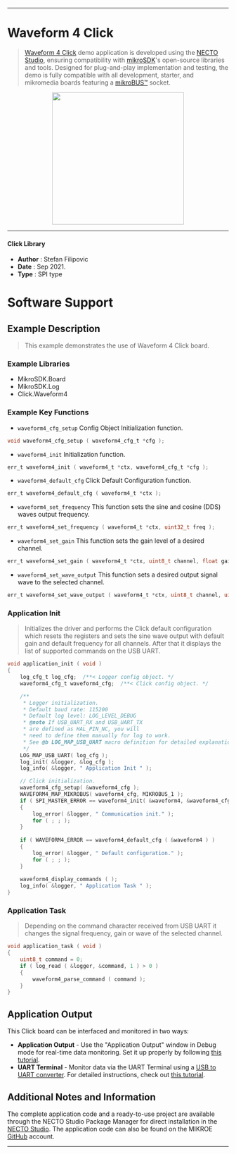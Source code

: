 
---
# Waveform 4 Click

> [Waveform 4 Click](https://www.mikroe.com/?pid_product=MIKROE-4908) demo application is developed using
the [NECTO Studio](https://www.mikroe.com/necto), ensuring compatibility with [mikroSDK](https://www.mikroe.com/mikrosdk)'s
open-source libraries and tools. Designed for plug-and-play implementation and testing, the demo is fully compatible with
all development, starter, and mikromedia boards featuring a [mikroBUS&trade;](https://www.mikroe.com/mikrobus) socket.

<p align="center">
  <img src="https://www.mikroe.com/?pid_product=MIKROE-4908&image=1" height=300px>
</p>

---

#### Click Library

- **Author**        : Stefan Filipovic
- **Date**          : Sep 2021.
- **Type**          : SPI type

# Software Support

## Example Description

> This example demonstrates the use of Waveform 4 Click board.

### Example Libraries

- MikroSDK.Board
- MikroSDK.Log
- Click.Waveform4

### Example Key Functions

- `waveform4_cfg_setup` Config Object Initialization function.
```c
void waveform4_cfg_setup ( waveform4_cfg_t *cfg );
```

- `waveform4_init` Initialization function.
```c
err_t waveform4_init ( waveform4_t *ctx, waveform4_cfg_t *cfg );
```

- `waveform4_default_cfg` Click Default Configuration function.
```c
err_t waveform4_default_cfg ( waveform4_t *ctx );
```

- `waveform4_set_frequency` This function sets the sine and cosine (DDS) waves output frequency.
```c
err_t waveform4_set_frequency ( waveform4_t *ctx, uint32_t freq );
```

- `waveform4_set_gain` This function sets the gain level of a desired channel.
```c
err_t waveform4_set_gain ( waveform4_t *ctx, uint8_t channel, float gain );
```

- `waveform4_set_wave_output` This function sets a desired output signal wave to the selected channel.
```c
err_t waveform4_set_wave_output ( waveform4_t *ctx, uint8_t channel, uint8_t wave );
```

### Application Init

> Initializes the driver and performs the Click default configuration which resets the registers and sets the sine wave output with default gain and 
> default frequency for all channels. After that it displays the list of supported commands on the USB UART.

```c
void application_init ( void )
{
    log_cfg_t log_cfg;  /**< Logger config object. */
    waveform4_cfg_t waveform4_cfg;  /**< Click config object. */

    /** 
     * Logger initialization.
     * Default baud rate: 115200
     * Default log level: LOG_LEVEL_DEBUG
     * @note If USB_UART_RX and USB_UART_TX 
     * are defined as HAL_PIN_NC, you will 
     * need to define them manually for log to work. 
     * See @b LOG_MAP_USB_UART macro definition for detailed explanation.
     */
    LOG_MAP_USB_UART( log_cfg );
    log_init( &logger, &log_cfg );
    log_info( &logger, " Application Init " );

    // Click initialization.
    waveform4_cfg_setup( &waveform4_cfg );
    WAVEFORM4_MAP_MIKROBUS( waveform4_cfg, MIKROBUS_1 );
    if ( SPI_MASTER_ERROR == waveform4_init( &waveform4, &waveform4_cfg ) )
    {
        log_error( &logger, " Communication init." );
        for ( ; ; );
    }
    
    if ( WAVEFORM4_ERROR == waveform4_default_cfg ( &waveform4 ) )
    {
        log_error( &logger, " Default configuration." );
        for ( ; ; );
    }
    
    waveform4_display_commands ( );
    log_info( &logger, " Application Task " );
}
```

### Application Task

> Depending on the command character received from USB UART it changes the signal frequency, gain or wave of the selected channel.

```c
void application_task ( void )
{
    uint8_t command = 0;
    if ( log_read ( &logger, &command, 1 ) > 0 ) 
    {
        waveform4_parse_command ( command );
    }
}
```

## Application Output

This Click board can be interfaced and monitored in two ways:
- **Application Output** - Use the "Application Output" window in Debug mode for real-time data monitoring.
Set it up properly by following [this tutorial](https://www.youtube.com/watch?v=ta5yyk1Woy4).
- **UART Terminal** - Monitor data via the UART Terminal using
a [USB to UART converter](https://www.mikroe.com/click/interface/usb?interface*=uart,uart). For detailed instructions,
check out [this tutorial](https://help.mikroe.com/necto/v2/Getting%20Started/Tools/UARTTerminalTool).

## Additional Notes and Information

The complete application code and a ready-to-use project are available through the NECTO Studio Package Manager for 
direct installation in the [NECTO Studio](https://www.mikroe.com/necto). The application code can also be found on
the MIKROE [GitHub](https://github.com/MikroElektronika/mikrosdk_click_v2) account.

---
